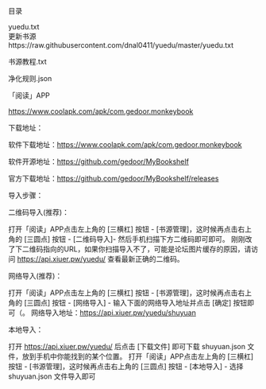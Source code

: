 目录

yuedu.txt  
更新书源https://raw.githubusercontent.com/dnal0411/yuedu/master/yuedu.txt


书源教程.txt

净化规则.json

「阅读」APP 

https://www.coolapk.com/apk/com.gedoor.monkeybook

下载地址：

软件下载地址：https://www.coolapk.com/apk/com.gedoor.monkeybook

软件开源地址：https://github.com/gedoor/MyBookshelf

官方下载地址：https://github.com/gedoor/MyBookshelf/releases


导入步骤：

二维码导入(推荐)：

打开「阅读」APP点击左上角的 [三横杠] 按钮 - [书源管理]，这时候再点击右上角的 [三圆点] 按钮 - [二维码导入]- 然后手机扫描下方二维码即可即可。
刚刚改了下二维码指向的URL，如果你扫描导入不了，可能是论坛图片缓存的原因，请访问 https://api.xiuer.pw/yuedu/ 查看最新正确的二维码。

网络导入(推荐)：

打开「阅读」APP点击左上角的 [三横杠] 按钮 - [书源管理]，这时候再点击右上角的 [三圆点] 按钮 - [网络导入] - 输入下面的网络导入地址并点击 [确定] 按钮即可（。
网络导入地址：https://api.xiuer.pw/yuedu/shuyuan

本地导入：

打开 https://api.xiuer.pw/yuedu/ 后点击 [下载文件] 即可下载 shuyuan.json 文件，放到手机中你能找到的某个位置。
打开「阅读」APP点击左上角的 [三横杠] 按钮 - [书源管理]，这时候再点击右上角的 [三圆点] 按钮 - [本地导入] - 选择 shuyuan.json 文件导入即可

